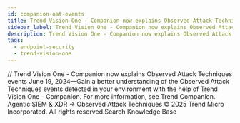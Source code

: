 ```yaml
---
id: companion-oat-events
title: Trend Vision One - Companion now explains Observed Attack Techniques events
sidebar_label: Trend Vision One - Companion now explains Observed Attack Techniques events
description: Trend Vision One - Companion now explains Observed Attack Techniques events
tags:
  - endpoint-security
  - trend-vision-one
---
```


/*<![CDATA[*/ $('#title').html($('meta[name=map-description]').attr('content')); /*]]>*/ Trend Vision One - Companion now explains Observed Attack Techniques events June 19, 2024—Gain a better understanding of the Observed Attack Techniques events detected in your environment with the help of Trend Vision One - Companion. For more information, see Trend Companion. Agentic SIEM & XDR → Observed Attack Techniques © 2025 Trend Micro Incorporated. All rights reserved.Search Knowledge Base